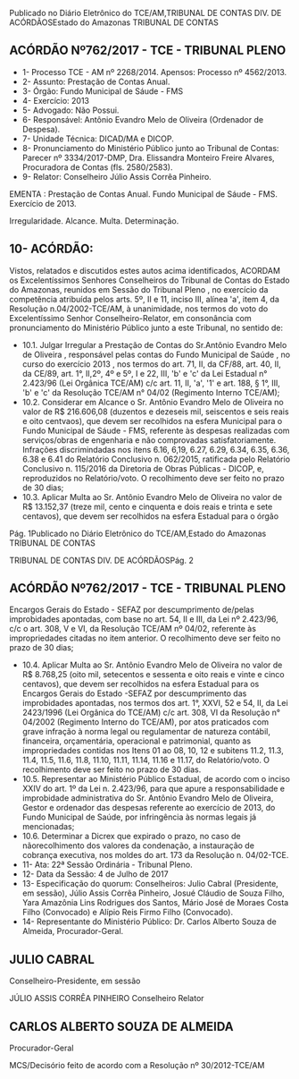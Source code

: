 Publicado  no  Diário Eletrônico do TCE/AM,TRIBUNAL DE CONTAS DIV. DE  ACÓRDÃOSEstado do Amazonas TRIBUNAL DE CONTAS

## ACÓRDÃO Nº762/2017 - TCE - TRIBUNAL PLENO

- 1- Processo TCE - AM nº 2268/2014. Apensos: Processo nº  4562/2013.
- 2- Assunto: Prestação de Contas Anual.
- 3- Órgão: Fundo Municipal de Sáude - FMS
- 4- Exercício: 2013
- 5- Advogado: Não Possui.
- 6- Responsável: Antônio Evandro Melo de Oliveira (Ordenador de Despesa).
- 7- Unidade Técnica: DICAD/MA e DICOP.
- 8- Pronunciamento  do Ministério  Público  junto  ao Tribunal  de Contas: Parecer  nº 3334/2017-DMP, Dra. Elissandra Monteiro Freire Alvares, Procuradora de Contas (fls. 2580/2583).
- 9- Relator: Conselheiro Júlio Assis Corrêa Pinheiro.

EMENTA : Prestação de Contas Anual. Fundo Municipal de Sáude - FMS. Exercício de 2013.

Irregularidade. Alcance. Multa. Determinação.

## 10-  ACÓRDÃO:

Vistos, relatados e discutidos estes autos acima identificados, ACORDAM os Excelentíssimos Senhores Conselheiros do Tribunal de Contas do Estado do Amazonas, reunidos em Sessão do Tribunal Pleno , no exercício da competência atribuída pelos arts. 5º, II e 11, inciso III, alínea 'a', item 4, da Resolução n.04/2002-TCE/AM, à unanimidade, nos termos do voto do Excelentíssimo Senhor Conselheiro-Relator, em consonância com pronunciamento do Ministério Público junto a este Tribunal, no sentido de:

- 10.1. Julgar Irregular a Prestação de Contas do Sr.Antônio Evandro Melo de Oliveira , responsável pelas contas do Fundo Municipal de Saúde , no curso do exercício 2013 , nos termos do art. 71, II, da CF/88, art. 40, II, da CE/89, art. 1°, II,2º, 4º e 5º, I e 22, III, 'b' e 'c' da Lei Estadual n° 2.423/96 (Lei Orgânica TCE/AM) c/c art. 11, II, 'a', '1' e art. 188, § 1°, III, 'b' e  'c' da  Resolução  TCE/AM  n°  04/02  (Regimento  Interno TCE/AM);
- 10.2. Considerar em Alcance o Sr. Antônio Evandro Melo de Oliveira no valor  de R$  216.606,08 (duzentos  e  dezeseis  mil,  seiscentos  e  seis reais e oito centvaos), que devem ser recolhidos na esfera  Municipal para  o  Fundo Municipal  de  Sáude  -  FMS, referente  às  despesas realizadas  com  serviços/obras  de  engenharia  e  não  comprovadas satisfatoriamente.  Infrações  discrimindadas nos  itens  6.16,  6,19,  6.27, 6.29, 6.34, 6.35, 6.36, 6.38 e 6.41 do Relatório Conclusivo n. 062/2015, ratificada pelo Relatório Conclusivo n. 115/2016 da Diretoria de Obras Públicas  -  DICOP,  e,  reproduzidos  no  Relatório/voto.  O recolhimento deve ser feito no prazo de 30 dias;
- 10.3. Aplicar Multa ao Sr. Antônio Evandro Melo de Oliveira no  valor  de R$ 13.152,37 (treze mil, cento e cinquenta e dois reais e trinta e sete centavos), que devem ser recolhidos na esfera Estadual para o órgão

Pág. 1Publicado  no  Diário Eletrônico do TCE/AM,Estado do Amazonas TRIBUNAL DE CONTAS

TRIBUNAL DE CONTAS DIV. DE  ACÓRDÃOSPág. 2

## ACÓRDÃO Nº762/2017 - TCE - TRIBUNAL PLENO

Encargos  Gerais  do  Estado  -  SEFAZ  por  descumprimento  de/pelas improbidades  apontadas, com  base  no  art.  54,  II  e III, da  Lei  nº 2.423/96,  c/c  o  art.  308,  V  e  VI,  da  Resolução  TCE/AM  nº  04/02, referente  às  impropriedades  citadas  no  item  anterior.  O  recolhimento deve ser feito no prazo de 30 dias;

- 10.4.  Aplicar Multa ao  Sr.  Antônio Evandro  Melo de Oliveira no valor de R$ 8.768,25 (oito  mil,  setecentos  e  sessenta  e  oito  reais  e  vinte  e  cinco centavos), que devem ser recolhidos na esfera Estadual para os Encargos  Gerais  do  Estado -SEFAZ  por  descumprimento  das improbidades apontadas, nos termos dos art. 1°, XXVI, 52 e 54, II, da Lei 2423/1996 (Lei Orgânica do TCE/AM) c/c art. 308, VI  da Resolução n° 04/2002 (Regimento Interno do TCE/AM), por atos praticados com grave infração à norma legal ou regulamentar de natureza contábil, financeira, orçamentária, operacional e patrimonial, quanto as impropriedades contidas  nos  Itens  01  ao  08,  10,  12  e subitens  11.2,  11.3,  11.4,  11.5, 11.6,  11.8,  11.10,  11.11,  11.14,  11.16  e  11.17,  do  Relatório/voto.  O recolhimento deve ser feito no prazo de 30 dias.
- 10.5.  Representar ao Ministério Público Estadual, de acordo com o inciso XXIV do art. 1º da Lei n. 2.423/96, para que apure a responsabilidade e improbidade administrativa  do Sr.  Antônio Evandro Melo de Oliveira, Gestor  e  ordenador  das  despesas  referente  ao  exercício  de  2013,  do Fundo Municipal de  Saúde, por infringência às normas  legais  já mencionadas;
- 10.6. Determinar a Dicrex que expirado o prazo, no caso de nãorecolhimento  dos  valores  da  condenação,  a  instauração  de cobrança executiva, nos moldes do art. 173 da Resolução n. 04/02-TCE.
- 11-  Ata: 22ª Sessão Ordinária - Tribunal Pleno.
- 12-  Data da Sessão: 4 de Julho de 2017
- 13-  Especificação  do  quorum: Conselheiros: Julio  Cabral  (Presidente,  em  sessão), Júlio Assis  Corrêa  Pinheiro,  Josué  Cláudio  de  Souza  Filho, Yara  Amazônia  Lins Rodrigues dos Santos, Mário José de Moraes Costa Filho (Convocado) e Alípio Reis Firmo Filho (Convocado).
- 14-  Representante do Ministério Público: Dr. Carlos Alberto Souza de Almeida, Procurador-Geral.

## JULIO CABRAL

Conselheiro-Presidente, em sessão

JÚLIO ASSIS CORRÊA PINHEIRO Conselheiro Relator

## CARLOS ALBERTO SOUZA DE ALMEIDA

Procurador-Geral

MCS/Decisório feito de acordo com a Resolução nº 30/2012-TCE/AM
